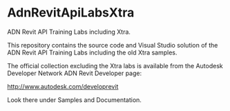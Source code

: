 AdnRevitApiLabsXtra
===================

ADN Revit API Training Labs including Xtra.

This repository contains the source code and Visual Studio solution of the ADN Revit API Training Labs including the old Xtra samples.

The official collection excluding the Xtra labs is available from the Autodesk Developer Network ADN Revit Developer page:

http://www.autodesk.com/developrevit

Look there under Samples and Documentation.
